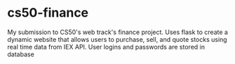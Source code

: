 # cs50-finance

My submission to CS50's web track's finance project.
Uses flask to create a dynamic website that allows users to purchase, sell, and quote stocks using real time data from IEX API.
User logins and passwords are stored in database
